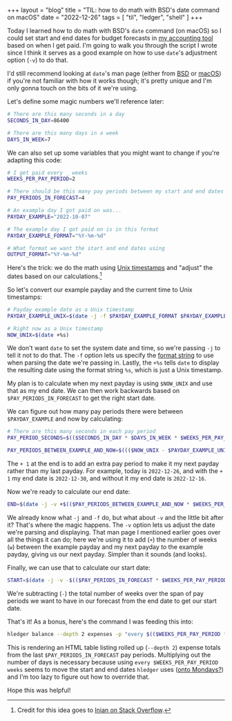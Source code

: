 +++
layout = "blog"
title = "TIL: how to do math with BSD's date command on macOS"
date = "2022-12-26"
tags = [
  "til",
  "ledger",
  "shell"
]
+++

Today I learned how to do math with BSD's `date` command (on macOS) so I could set start and end dates for budget forecasts in [my accounting tool](https://hledger.org) based on when I get paid. I'm going to walk you through the script I wrote since I think it serves as a good example on how to use `date`'s adjustment option (`-v`) to do that.

<!--more-->

I'd still recommend looking at `date`'s man page (either from [BSD](https://www.freebsd.org/cgi/man.cgi?date) or [macOS](https://ss64.com/osx/date.html)) if you're not familiar with how it works though; it's pretty unique and I'm only gonna touch on the bits of it we're using. 

Let's define some magic numbers we'll reference later:

```bash
# There are this many seconds in a day
SECONDS_IN_DAY=86400

# There are this many days in a week
DAYS_IN_WEEK=7
```

We can also set up some variables that you might want to change if you're adapting this code:

```bash
# I get paid every _ weeks
WEEKS_PER_PAY_PERIOD=2

# There should be this many pay periods between my start and end dates
PAY_PERIODS_IN_FORECAST=4

# An example day I got paid on was...
PAYDAY_EXAMPLE="2022-10-07"

# The example day I got paid on is in this format
PAYDAY_EXAMPLE_FORMAT="%Y-%m-%d"

# What format we want the start and end dates using
OUTPUT_FORMAT="%Y-%m-%d"
```

Here's the trick: we do the math using [Unix timestamps](https://en.wikipedia.org/wiki/Unix_time) and "adjust" the dates based on our calculations.[^1]

[^1]: Credit for this idea goes to [Inian on Stack Overflow](https://stackoverflow.com/a/47720209).

So let's convert our example payday and the current time to Unix timestamps:

```bash
# Payday example date as a Unix timestamp
PAYDAY_EXAMPLE_UNIX=$(date -j -f $PAYDAY_EXAMPLE_FORMAT $PAYDAY_EXAMPLE +%s)

# Right now as a Unix timestamp
NOW_UNIX=$(date +%s)
```

We don't want `date` to set the system date and time, so we're passing `-j` to tell it not to do that. The `-f` option lets us specify the [format string](https://www.freebsd.org/cgi/man.cgi?strftime) to use when parsing the date we're passing in. Lastly, the `+%s` tells `date` to display the resulting date using the format string `%s`, which is just a Unix timestamp.

My plan is to calculate when my next payday is using `$NOW_UNIX` and use that as my end date. We can then work backwards based on `$PAY_PERIODS_IN_FORECAST` to get the right start date.

We can figure out how many pay periods there were between `$PAYDAY_EXAMPLE` and now by calculating:

```bash
# There are this many seconds in each pay period
PAY_PERIOD_SECONDS=$(($SECONDS_IN_DAY * $DAYS_IN_WEEK * $WEEKS_PER_PAY_PERIOD))

PAY_PERIODS_BETWEEN_EXAMPLE_AND_NOW=$((($NOW_UNIX - $PAYDAY_EXAMPLE_UNIX) / $PAY_PERIOD_SECONDS + 1))
```

The `+ 1` at the end is to add an extra pay period to make it my next payday rather than my last payday. For example, today is `2022-12-26`, and with the `+ 1` my end date is `2022-12-30`, and without it my end date is `2022-12-16`.

Now we're ready to calculate our end date:

```bash
END=$(date -j -v +$(($PAY_PERIODS_BETWEEN_EXAMPLE_AND_NOW * $WEEKS_PER_PAY_PERIOD))w -f %s $PAYDAY_EXAMPLE_UNIX +$OUTPUT_FORMAT)
```

We already know what `-j` and `-f` do, but what about `-v` and the little bit after it? That's where the magic happens. The `-v` option lets us adjust the date we're parsing and displaying. That man page I mentioned earlier goes over all the things it can do; here we're using it to add (`+`) the number of weeks (`w`) between the example payday and my next payday _to_ the example payday, giving us our next payday. Simpler than it sounds (and looks).

Finally, we can use that to calculate our start date:

```bash
START=$(date -j -v -$(($PAY_PERIODS_IN_FORECAST * $WEEKS_PER_PAY_PERIOD))w -f $OUTPUT_FORMAT $END +$OUTPUT_FORMAT)
```

We're subtracting (`-`) the total number of weeks over the span of pay periods we want to have in our forecast from the end date to get our start date.

That's it! As a bonus, here's the command I was feeding this into:

```bash
hledger balance --depth 2 expenses -p "every $(($WEEKS_PER_PAY_PERIOD * $DAYS_IN_WEEK)) days from $START to $END" --output-format=html > forecast.html
```

This is rendering an HTML table listing rolled up (`--depth 2`) expense totals from the last `$PAY_PERIODS_IN_FORECAST` pay periods. Multiplying out the number of days is necessary because using `every $WEEKS_PER_PAY_PERIOD weeks` seems to move the start and end dates `hledger` uses ([onto Mondays?](https://hledger.org/1.28/hledger.html#more-complex-report-intervals)) and I'm too lazy to figure out how to override that.

Hope this was helpful!

